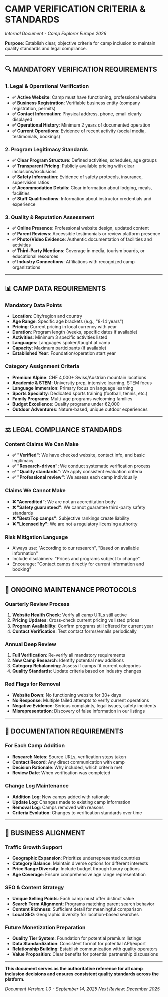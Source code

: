 # CAMP VERIFICATION CRITERIA & STANDARDS

*Internal Document - Camp Explorer Europe 2026*

**Purpose**: Establish clear, objective criteria for camp inclusion to maintain quality standards and legal compliance.

---

## 🔍 MANDATORY VERIFICATION REQUIREMENTS

### **1. Legal & Operational Verification**
- **✅ Active Website**: Camp must have functioning, professional website
- **✅ Business Registration**: Verifiable business entity (company registration, permits)
- **✅ Contact Information**: Physical address, phone, email clearly displayed
- **✅ Operational History**: Minimum 2 years of documented operation
- **✅ Current Operations**: Evidence of recent activity (social media, testimonials, bookings)

### **2. Program Legitimacy Standards**
- **✅ Clear Program Structure**: Defined activities, schedules, age groups
- **✅ Transparent Pricing**: Publicly available pricing with clear inclusions/exclusions
- **✅ Safety Information**: Evidence of safety protocols, insurance, supervision ratios
- **✅ Accommodation Details**: Clear information about lodging, meals, facilities
- **✅ Staff Qualifications**: Information about instructor credentials and experience

### **3. Quality & Reputation Assessment**
- **✅ Online Presence**: Professional website design, updated content
- **✅ Parent Reviews**: Accessible testimonials or review platform presence
- **✅ Photo/Video Evidence**: Authentic documentation of facilities and activities
- **✅ Third-Party Mentions**: Coverage in media, tourism boards, or educational resources
- **✅ Industry Connections**: Affiliations with recognized camp organizations

---

## 📊 CAMP DATA REQUIREMENTS

### **Mandatory Data Points**
- **Location**: City/region and country
- **Age Range**: Specific age brackets (e.g., "8-14 years")
- **Pricing**: Current pricing in local currency with year
- **Duration**: Program length (weeks, specific dates if available)
- **Activities**: Minimum 3 specific activities listed
- **Languages**: Languages spoken/taught at camp
- **Capacity**: Maximum participants (if available)
- **Established Year**: Foundation/operation start year

### **Category Assignment Criteria**
- **Premium Alpine**: CHF 4,000+ Swiss/Austrian mountain locations
- **Academic & STEM**: University prep, intensive learning, STEM focus
- **Language Immersion**: Primary focus on language learning
- **Sports Specialty**: Dedicated sports training (football, tennis, etc.)
- **Family Programs**: Multi-age programs welcoming families
- **Budget Excellence**: Quality programs under €2,000
- **Outdoor Adventures**: Nature-based, unique outdoor experiences

---

## ⚖️ LEGAL COMPLIANCE STANDARDS

### **Content Claims We Can Make**
- **✅ "Verified"**: We have checked website, contact info, and basic legitimacy
- **✅ "Research-driven"**: We conduct systematic verification process
- **✅ "Quality standards"**: We apply consistent evaluation criteria
- **✅ "Professional review"**: We assess each camp individually

### **Claims We Cannot Make**
- **❌ "Accredited"**: We are not an accreditation body
- **❌ "Safety guaranteed"**: We cannot guarantee third-party safety standards
- **❌ "Best/Top camps"**: Subjective rankings create liability
- **❌ "Licensed by"**: We are not a regulatory licensing authority

### **Risk Mitigation Language**
- Always use: "According to our research", "Based on available information"
- Include disclaimers: "Prices and programs subject to change"
- Encourage: "Contact camps directly for current information and booking"

---

## 🔄 ONGOING MAINTENANCE PROTOCOLS

### **Quarterly Review Process**
1. **Website Health Check**: Verify all camp URLs still active
2. **Pricing Updates**: Cross-check current pricing vs listed prices
3. **Program Availability**: Confirm programs still offered for current year
4. **Contact Verification**: Test contact forms/emails periodically

### **Annual Deep Review**
1. **Full Verification**: Re-verify all mandatory requirements
2. **New Camp Research**: Identify potential new additions
3. **Category Rebalancing**: Assess if camps fit current categories
4. **Quality Standards**: Update criteria based on industry changes

### **Red Flags for Removal**
- **Website Down**: No functioning website for 30+ days
- **No Response**: Multiple failed attempts to verify current operations
- **Negative Evidence**: Serious complaints, legal issues, safety incidents
- **Misrepresentation**: Discovery of false information in our listings

---

## 📝 DOCUMENTATION REQUIREMENTS

### **For Each Camp Addition**
- **Research Notes**: Source URLs, verification steps taken
- **Contact Record**: Any direct communication with camp
- **Decision Rationale**: Why included, which criteria met
- **Review Date**: When verification was completed

### **Change Log Maintenance**
- **Addition Log**: New camps added with rationale
- **Update Log**: Changes made to existing camp information
- **Removal Log**: Camps removed with reasons
- **Criteria Evolution**: Changes to verification standards over time

---

## 🎯 BUSINESS ALIGNMENT

### **Traffic Growth Support**
- **Geographic Expansion**: Prioritize underrepresented countries
- **Category Balance**: Maintain diverse options for different interests
- **Price Range Diversity**: Include budget through luxury options
- **Age Coverage**: Ensure comprehensive age range representation

### **SEO & Content Strategy**
- **Unique Selling Points**: Each camp must offer distinct value
- **Search Term Alignment**: Programs matching parent search behavior
- **Content Richness**: Sufficient detail for meaningful comparison
- **Local SEO**: Geographic diversity for location-based searches

### **Future Monetization Preparation**
- **Quality Tier System**: Foundation for potential premium listings
- **Data Standardization**: Consistent format for potential API/export
- **Relationship Building**: Establish communication with quality operators
- **Value Proposition**: Clear benefits for potential partnership discussions

---

**This document serves as the authoritative reference for all camp inclusion decisions and ensures consistent quality standards across the platform.**

*Document Version: 1.0 - September 14, 2025*
*Next Review: December 2025*